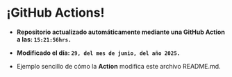 # ¡GitHub Actions!
* **Repositorio actualizado automáticamente mediante una GitHub Action a las: `15:21:56hrs.`**
* **Modificado el día: `29, del mes de junio, del año 2025.`**

* Ejemplo sencillo de cómo la **Action** modifica este archivo README.md.
